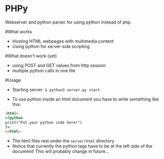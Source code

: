 # PHPy
Webserver and python parser for using python instead of php.


#What works
 - Hosting HTML webpages with multimedia content
 - Using python for server-side scripting
 
#What doesn't work (yet)
 - using POST and GET values from http session
 - multiple python calls in one file

#Usage
 - Starting server: `$ python3 server.py start`

 - To use python inside an html document you have to write something like this:

 ```html
 <html>
 <?python
 print("Put your python code here!")
 ?>
 </html>
 ```
 - The html files rest under the `server/html` directory
 - Notice that currently the python tags have to be at the left side of the document! This will probably change in future...
